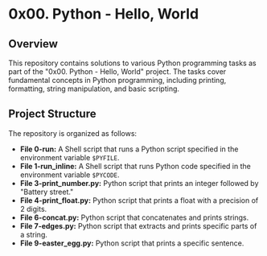# 0x00. Python - Hello, World

## Overview

This repository contains solutions to various Python programming tasks as part of the "0x00. Python - Hello, World" project. The tasks cover fundamental concepts in Python programming, including printing, formatting, string manipulation, and basic scripting.

## Project Structure

The repository is organized as follows:

- **File 0-run:** A Shell script that runs a Python script specified in the environment variable `$PYFILE`.
- **File 1-run_inline:** A Shell script that runs Python code specified in the environment variable `$PYCODE`.
- **File 3-print_number.py:** Python script that prints an integer followed by "Battery street."
- **File 4-print_float.py:** Python script that prints a float with a precision of 2 digits.
- **File 6-concat.py:** Python script that concatenates and prints strings.
- **File 7-edges.py:** Python script that extracts and prints specific parts of a string.
- **File 9-easter_egg.py:** Python script that prints a specific sentence.


